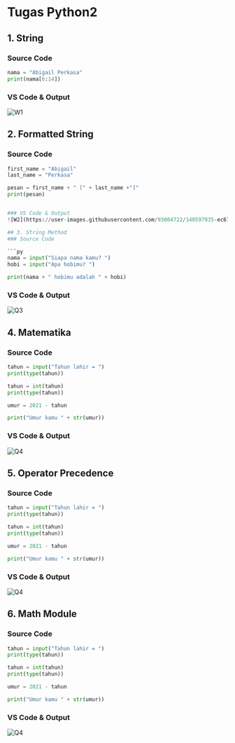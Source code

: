 # Tugas Python2
## 1. String
### Source Code

```py
nama = "Abigail Perkasa"
print(nama[6:14])
```
### VS Code & Output
![W1](https://user-images.githubusercontent.com/93004722/140597479-45e6be44-a9db-4405-b591-c3d37490fd46.PNG)

## 2. Formatted String
### Source Code

```py
first_name = "Abigail"
last_name = "Perkasa"

pesan = first_name + " [" + last_name +"]"
print(pesan)
```
```py

### VS Code & Output
![W2](https://user-images.githubusercontent.com/93004722/140597935-ec672754-36d6-471d-a58b-02ff369b97b2.PNG)

## 3. String Method
### Source Code

```py
nama = input("Siapa nama kamu? ")
hobi = input("Apa hobimu? ")

print(nama + " hobimu adalah " + hobi)
```
### VS Code & Output
![Q3](https://user-images.githubusercontent.com/93004722/140596167-7300fff8-f61c-4d7d-a5f7-0853c4156366.PNG)

## 4. Matematika
### Source Code

```py
tahun = input("Tahun lahir = ")
print(type(tahun))

tahun = int(tahun)
print(type(tahun))

umur = 2021 - tahun

print("Umur kamu " + str(umur))
```
### VS Code & Output
![Q4](https://user-images.githubusercontent.com/93004722/140596203-b6e2c90d-a883-43e2-9567-ba1197ae5424.PNG)

## 5. Operator Precedence
### Source Code

```py
tahun = input("Tahun lahir = ")
print(type(tahun))

tahun = int(tahun)
print(type(tahun))

umur = 2021 - tahun

print("Umur kamu " + str(umur))
```
### VS Code & Output
![Q4](https://user-images.githubusercontent.com/93004722/140596203-b6e2c90d-a883-43e2-9567-ba1197ae5424.PNG)

## 6. Math Module
### Source Code

```py
tahun = input("Tahun lahir = ")
print(type(tahun))

tahun = int(tahun)
print(type(tahun))

umur = 2021 - tahun

print("Umur kamu " + str(umur))
```
### VS Code & Output
![Q4](https://user-images.githubusercontent.com/93004722/140596203-b6e2c90d-a883-43e2-9567-ba1197ae5424.PNG)
